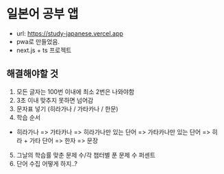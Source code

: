 # 일본어 공부 앱

- url: https://study-japanese.vercel.app
- pwa로 만들었음.
- next.js + ts 프로젝트

## 해결해야할 것

1. 모든 글자는 100번 이내에 최소 2번은 나와야함
2. 3초 이내 맞추지 못하면 넘어감
3. 문자표 넣기 (히라가나 / 가타카나 / 한문)
4. 학습 순서

- 히라가나 => 가타카나 => 히라가나만 있는 단어 => 가타카나만 있는 단어 => 히라 + 가타 단어
  => 한자 => 문장

5. 그날의 학습률
   맞춘 문제 수/각 챕터별 푼 문제 수 퍼센트
6. 단어 수집 어떻게 하지..?
